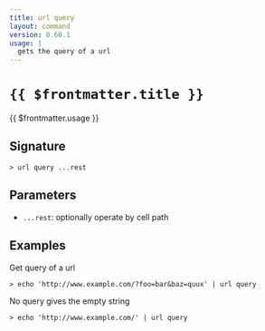 ```yaml
---
title: url query
layout: command
version: 0.60.1
usage: |
  gets the query of a url
---
```


# `{{ $frontmatter.title }}`

<div style='white-space: pre-wrap;'>{{ $frontmatter.usage }}</div>

## Signature

```> url query ...rest```

## Parameters

 -  `...rest`: optionally operate by cell path

## Examples

Get query of a url
```shell
> echo 'http://www.example.com/?foo=bar&baz=quux' | url query
```

No query gives the empty string
```shell
> echo 'http://www.example.com/' | url query
```
